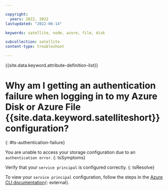 ```yaml
---

copyright:
  years: 2022, 2022
lastupdated: "2022-06-14"

keywords: satellite, node, azure, file, disk

subcollection: satellite
content-type: troubleshoot

---
```

{{site.data.keyword.attribute-definition-list}}

# Why am I getting an authentication failure when logging in to my Azure Disk or Azure File {{site.data.keyword.satelliteshort}} configuration?
{: #ts-authentication-failure}

You are unable to access your storage configuration due to an `authentication error`. 
{: tsSymptoms}

Verify that your `service principal` is configured correctly. 
{: tsResolve}

To view your `service principal` configuration, follow the steps in the [Azure CLI documentation](https://docs.microsoft.com/en-us/cli/azure/create-an-azure-service-principal-azure-cli#2-get-an-existing-service-principal){: external}. 



